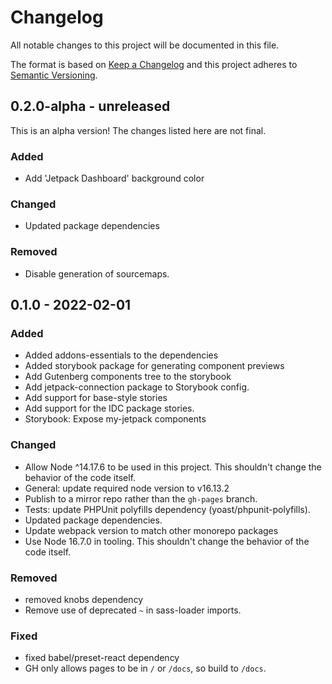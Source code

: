 # Changelog

All notable changes to this project will be documented in this file.

The format is based on [Keep a Changelog](https://keepachangelog.com/en/1.0.0/)
and this project adheres to [Semantic Versioning](https://semver.org/spec/v2.0.0.html).

## 0.2.0-alpha - unreleased

This is an alpha version! The changes listed here are not final.

### Added
- Add 'Jetpack Dashboard' background color

### Changed
- Updated package dependencies

### Removed
- Disable generation of sourcemaps.

## 0.1.0 - 2022-02-01
### Added
- Added addons-essentials to the dependencies
- Added storybook package for generating component previews
- Add Gutenberg components tree to the storybook
- Add jetpack-connection package to Storybook config.
- Add support for base-style stories
- Add support for the IDC package stories.
- Storybook: Expose my-jetpack components

### Changed
- Allow Node ^14.17.6 to be used in this project. This shouldn't change the behavior of the code itself.
- General: update required node version to v16.13.2
- Publish to a mirror repo rather than the `gh-pages` branch.
- Tests: update PHPUnit polyfills dependency (yoast/phpunit-polyfills).
- Updated package dependencies.
- Update webpack version to match other monorepo packages
- Use Node 16.7.0 in tooling. This shouldn't change the behavior of the code itself.

### Removed
- removed knobs dependency
- Remove use of deprecated `~` in sass-loader imports.

### Fixed
- fixed babel/preset-react dependency
- GH only allows pages to be in `/` or `/docs`, so build to `/docs`.
